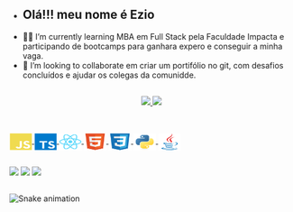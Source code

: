 - ## Olá!!! meu nome é Ezio
- 👨‍💻 I’m currently learning  MBA em Full Stack pela  Faculdade Impacta e participando de bootcamps para ganhara expero e conseguir a minha vaga.
- 🥋 I’m looking to collaborate em criar um portifólio no git, com desafios concluídos e ajudar os colegas da comunidde. 
 ##
<div align="center">
  <a href="https://github.com/eziocdl">
  <img height="180em" src="https://github-readme-stats.vercel.app/api?username=eziocdl&show_icons=true&theme=merko&include_all_commits=true&count_private=true"/>
  <img height="180em" src="https://github-readme-stats.vercel.app/api/top-langs/?username=eziocdl&layout=compact&langs_count=7&theme=merko"/>
</div>
  
  ##
  <div style="display: inline_block"><br>
  <img align="center" alt="ezio-Js" height="30" width="40" src="https://raw.githubusercontent.com/devicons/devicon/master/icons/javascript/javascript-plain.svg">
  <img align="center" alt="ezio-Ts" height="30" width="40" src="https://raw.githubusercontent.com/devicons/devicon/master/icons/typescript/typescript-plain.svg">
  <img align="center" alt="ezio-React" height="30" width="40" src="https://raw.githubusercontent.com/devicons/devicon/master/icons/react/react-original.svg">
  <img align="center" alt="ezio-HTML" height="30" width="40" src="https://raw.githubusercontent.com/devicons/devicon/master/icons/html5/html5-original.svg">
  <img align="center" alt="ezio-CSS" height="30" width="40" src="https://raw.githubusercontent.com/devicons/devicon/master/icons/css3/css3-original.svg">
  <img align="center" alt="ezio-Python" height="30" width="40" src="https://raw.githubusercontent.com/devicons/devicon/master/icons/python/python-original.svg">
  <img align="center" alt="ezio-java" height="30" width="40" src="https://raw.githubusercontent.com/devicons/devicon/master/icons/java/java-original.svg">  
</div>
  
##
  
  <di>
  <a href="https://instagram.com/ezio_cintra" target="_blank"><img src="https://img.shields.io/badge/-Instagram-%23E4405F?style=for-the-badge&logo=instagram&logoColor=white" target="_blank"></a>
  <a href = "eziocdl@gmail.com"><img src="https://img.shields.io/badge/-Gmail-%23333?style=for-the-badge&logo=gmail&logoColor=white" target="_blank"></a>
  <a href="https://www.linkedin.com/in/ezio-cintra-de-lima-mba-2955b34a" target="_blank"><img src="https://img.shields.io/badge/-LinkedIn-%230077B5?style=for-the-badge&logo=linkedin&logoColor=white" target="_blank"></a> 
  </div>
  
  ##
  
  ![Snake animation](https://github.com/eziocdl/eziocdl/blob/output/github-contribution-grid-snake.svg)
 
